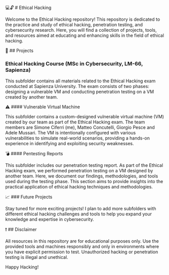 💻🔓 # Ethical Hacking

Welcome to the Ethical Hacking repository! This repository is dedicated to the practice and study of ethical hacking, penetration testing, and cybersecurity research. Here, you will find a collection of projects, tools, and resources aimed at educating and enhancing skills in the field of ethical hacking.

🔧 ## Projects

### Ethical Hacking Course (MSc in Cybersecurity, LM-66, Sapienza)

This subfolder contains all materials related to the Ethical Hacking exam conducted at Sapienza University. The exam consists of two phases: designing a vulnerable VM and conducting penetration testing on a VM created by another team.

⚠️ #### Vulnerable Virtual Machine

This subfolder contains a custom-designed vulnerable virtual machine (VM) created by our team as part of the Ethical Hacking exam. The team members are Simone Ciferri (me), Matteo Concutelli, Giorgio Pesce and Adele Mussari. The VM is intentionally configured with various vulnerabilities to simulate real-world scenarios, providing a hands-on experience in identifying and exploiting security weaknesses.

💣 #### Pentesting Reports

This subfolder includes our penetration testing report. As part of the Ethical Hacking exam, we performed penetration testing on a VM designed by another team. Here, we document our findings, methodologies, and tools used during the testing phase. This section aims to provide insights into the practical application of ethical hacking techniques and methodologies.

📈 ### Future Projects

Stay tuned for more exciting projects! I plan to add more subfolders with different ethical hacking challenges and tools to help you expand your knowledge and expertise in cybersecurity.

❗ ## Disclaimer

All resources in this repository are for educational purposes only. Use the provided tools and machines responsibly and only in environments where you have explicit permission to test. Unauthorized hacking or penetration testing is illegal and unethical.

Happy Hacking!
